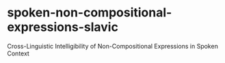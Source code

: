 # spoken-non-compositional-expressions-slavic
Cross-Linguistic Intelligibility of Non-Compositional Expressions in Spoken Context
